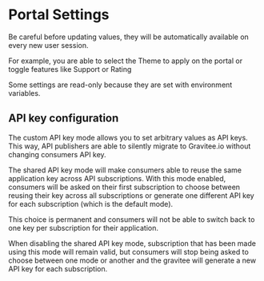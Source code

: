 # Portal Settings

Be careful before updating values, they will be automatically available on every new user session.

For example, you are able to select the Theme to apply on the portal or toggle features like Support or Rating

Some settings are read-only because they are set with environment variables.

## API key configuration

The custom API key mode allows you to set arbitrary values as API keys. This way, API publishers are able to silently migrate to Gravitee.io without changing consumers API key.

The shared API key mode will make consumers able to reuse the same application key across API subscriptions.
With this mode enabled, consumers will be asked on their first subscription to choose between reusing their key
across all subscriptions or generate one different API key for each subscription (which is the default mode).

This choice is permanent and consumers will not be able to switch back to one key per subscription for their application.

When disabling the shared API key mode, subscription that has been made using this mode will remain valid, but consumers
will stop being asked to choose between one mode or another and the gravitee will generate a new API key for each subscription.
